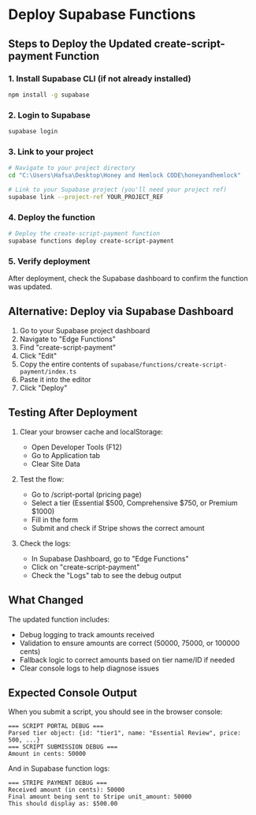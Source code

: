 # Deploy Supabase Functions

## Steps to Deploy the Updated create-script-payment Function

### 1. Install Supabase CLI (if not already installed)
```bash
npm install -g supabase
```

### 2. Login to Supabase
```bash
supabase login
```

### 3. Link to your project
```bash
# Navigate to your project directory
cd "C:\Users\Hafsa\Desktop\Honey and Hemlock CODE\honeyandhemlock"

# Link to your Supabase project (you'll need your project ref)
supabase link --project-ref YOUR_PROJECT_REF
```

### 4. Deploy the function
```bash
# Deploy the create-script-payment function
supabase functions deploy create-script-payment
```

### 5. Verify deployment
After deployment, check the Supabase dashboard to confirm the function was updated.

## Alternative: Deploy via Supabase Dashboard

1. Go to your Supabase project dashboard
2. Navigate to "Edge Functions" 
3. Find "create-script-payment"
4. Click "Edit" 
5. Copy the entire contents of `supabase/functions/create-script-payment/index.ts`
6. Paste it into the editor
7. Click "Deploy"

## Testing After Deployment

1. Clear your browser cache and localStorage:
   - Open Developer Tools (F12)
   - Go to Application tab
   - Clear Site Data

2. Test the flow:
   - Go to /script-portal (pricing page)
   - Select a tier (Essential $500, Comprehensive $750, or Premium $1000)
   - Fill in the form
   - Submit and check if Stripe shows the correct amount

3. Check the logs:
   - In Supabase Dashboard, go to "Edge Functions"
   - Click on "create-script-payment"
   - Check the "Logs" tab to see the debug output

## What Changed

The updated function includes:
- Debug logging to track amounts received
- Validation to ensure amounts are correct (50000, 75000, or 100000 cents)
- Fallback logic to correct amounts based on tier name/ID if needed
- Clear console logs to help diagnose issues

## Expected Console Output

When you submit a script, you should see in the browser console:
```
=== SCRIPT PORTAL DEBUG ===
Parsed tier object: {id: "tier1", name: "Essential Review", price: 500, ...}
=== SCRIPT SUBMISSION DEBUG ===
Amount in cents: 50000
```

And in Supabase function logs:
```
=== STRIPE PAYMENT DEBUG ===
Received amount (in cents): 50000
Final amount being sent to Stripe unit_amount: 50000
This should display as: $500.00
```